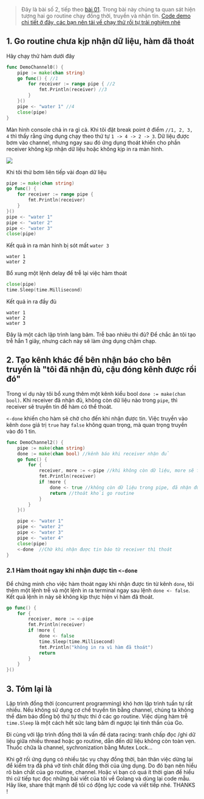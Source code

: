 > Đây là bài số 2, tiếp theo [bài 01](https://techmaster.vn/posts/36560/tat-tat-ve-channel-trong-gobai-01). Trong bài này chúng ta quan sát hiện tượng hai go routine chạy đồng thời, truyền và nhận tin. [Code demo chi tiết ở đây, các bạn nên tải về chạy thử rồi tự trải nghiệm nhé](https://github.com/TechMaster/golang/blob/main/13Channel/01Basic/DemoChannel.go)

## 1. Go routine chưa kịp nhận dữ liệu, hàm đã thoát

Hãy chạy thử hàm dưới đây

```go
func DemoChannel0() {
    pipe := make(chan string)
    go func() { //1
        for receiver := range pipe { //2
            fmt.Println(receiver) //3
        }
    }()
    pipe <- "water 1" //4
    close(pipe)
}
```

Màn hình console chả in ra gì cả. Khi tôi đặt break point ở điểm `//1, 2, 3, 4` thì thấy rằng ứng dụng chạy theo thứ tự `1 -> 4 -> 2 -> 3`. Dữ liệu được bơm vào channel, nhưng ngay sau đó ứng dụng thoát khiến cho phần receiver không kịp nhận dữ liệu hoặc không kịp in ra màn hình.

![](https://techmaster.vn/media/static/36/c32torc51cofhqf7v8ag)

Khi tôi thử bơm liên tiếp vài đoạn dữ liệu

```go
pipe := make(chan string)
go func() {
    for receiver := range pipe {
        fmt.Println(receiver)
    }
}()
pipe <- "water 1"
pipe <- "water 2"
pipe <- "water 3"
close(pipe)
```

Kết quả in ra màn hình bị sót mất `water 3`

```
water 1
water 2
```

Bổ xung một lệnh delay để trễ lại việc hàm thoát

```go
close(pipe)
time.Sleep(time.Millisecond)
```

Kết quả in ra đầy đủ

```
water 1
water 2
water 3
```

Đây là một cách lập trình lang băm. Trễ bao nhiêu thì đủ? Để chắc ăn tôi tạo trễ hẳn 1 giây, nhưng cách này sẽ làm ứng dụng chậm chạp.

## 2. Tạo kênh khác để bên nhận báo cho bên truyền là "tôi đã nhận đủ, cậu đóng kênh được rồi đó"

Trong ví dụ này tôi bổ xung thêm một kênh kiểu bool `done := make(chan bool)`. Khi receiver đã nhận đủ, không còn dữ liệu nào trong `pipe`, thì receiver sẽ truyền tin để hàm có thể thoát.

`<-done` khiến cho hàm sẽ chờ cho đến khi nhận được tin. Việc truyền vào kênh `done` giá trị `true` hay `false` không quan trọng, mà quan trọng truyền vào đó 1 tin.

```go
func DemoChannel2() {
    pipe := make(chan string)
    done := make(chan bool) //kênh báo khi receiver nhận đủ
    go func() {
        for {
            receiver, more := <-pipe //khi không còn dữ liệu, more sẽ false
            fmt.Println(receiver)
            if !more {
                done <- true //không còn dữ liệu trong pipe, đã nhận đủ !
                return //thoát khỏi go routine
            }
        }
    }()

    pipe <- "water 1"
    pipe <- "water 2"
    pipe <- "water 3"
    pipe <- "water 4"
    close(pipe)
    <-done  //Chờ khi nhận được tin báo từ receiver thì thoát
}
```

### 2.1 Hàm thoát ngay khi nhận được tin `<-done`

Để chứng minh cho việc hàm thoát ngay khi nhận được tin từ kênh `done`, tôi thêm một lệnh trễ và một lệnh in ra terminal ngay sau lệnh `done <- false`. Kết quả lệnh in này sẽ không kịp thực hiện vì hàm đã thoát.

```go
go func() {
    for {
        receiver, more := <-pipe
        fmt.Println(receiver)
        if !more {
            done <- false
            time.Sleep(time.Millisecond)
            fmt.Println("không in ra vì hàm đã thoát")
            return
        }
    }
}()
```

## 3. Tóm lại là

Lập trình đồng thời (concurrent programming) khó hơn lập trình tuần tự rất nhiều. Nếu không sử dụng cơ chế truyền tin bằng channel, chúng ta không thể đảm bảo đồng bộ thứ tự thực thi ở các go routine. Việc dùng hàm trễ `time.Sleep` là một cách hết sức lang băm đi ngược lại tinh thần của Go.

Đi cùng với lập trình đồng thời là vấn đề data racing: tranh chấp đọc /ghi dữ liệu giữa nhiều thread hoặc go routine, dẫn đến dữ liệu không còn toàn vẹn. Thuốc chữa là channel, sychronization bằng Mutex Lock...

Khi gỡ rối ứng dụng có nhiều tác vụ chạy đồng thời, bản thân việc dừng lại để kiểm tra đã phá vỡ tính chất đồng thời của ứng dụng. Do đó bạn nên hiểu rõ bản chất của go routine, channel. Hoặc vì bạn có quá ít thời gian để hiểu thì cứ tiếp tục đọc những bài viết của tôi về Golang và dùng lại code mẫu. Hãy like, share thật mạnh để tôi có động lực code và viết tiếp nhé. THANKS !